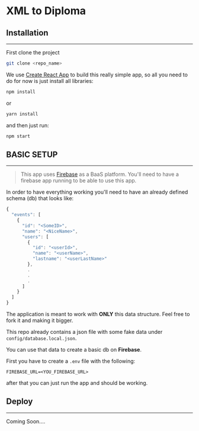 # XML to Diploma

## Installation
------

First clone the project

```bash
git clone <repo_name>
```

We use [Create React App](https://github.com/facebookincubator/create-react-app) to build this really simple app, so all you need to do for now is just install all libraries:

```bash
npm install
```

or 

```bash
yarn install
```

and then just run:

```bash
npm start
```

## BASIC SETUP
------

> This app uses [Firebase](https://firebase.google.com/) as a BaaS platform. You'll need to have a firebase app running
> to be able to use this app.

In order to have everything working you'll need to have an already defined schema (db) that looks like: 

```javascript
{
  "events": [
    {
      "id": "<SomeID>",
      "name": "<NiceName>",
      "users": [
        { 
          "id": "<userId>",
          "name": "<userName>",
          "lastname": "<userLastName>"
        },
        .
        .
        .
      ]
    }
  ]
}
```

The application is meant to work with __ONLY__ this data structure. Feel free to fork it and 
making it bigger.

This repo already contains a json file with some fake data under `config/database.local.json`.

You can use that data to create a basic db on __Firebase__.

First you have to create a `.env` file with the following:

```
FIREBASE_URL=<YOU_FIREBASE_URL>
```

after that you can just run the app and should be working.

## Deploy
------

Coming Soon....
